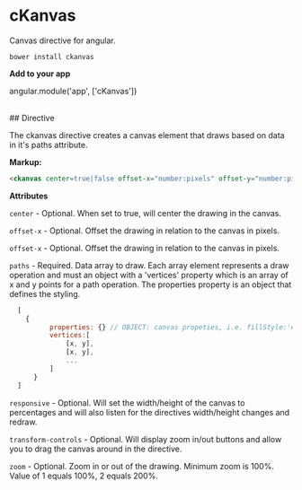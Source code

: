 # cKanvas
Canvas directive for angular.

``bower install ckanvas``

**Add to your app**  

angular.module('app', ['cKanvas'])

<br />
## Directive

The ckanvas directive creates a canvas element that draws based on data in it's paths attribute.

**Markup:**
```html
<ckanvas center=true|false offset-x="number:pixels" offset-y="number:pixels" paths="pathArray" responsive=true|false transform-controls=true|false  zoom="number:1===100"></ckanvas>
```
**Attributes**  

  ``center`` - Optional. When set to true, will center the drawing in the canvas.  

  ``offset-x`` - Optional. Offset the drawing in relation to the canvas in pixels.  

  ``offset-x`` - Optional. Offset the drawing in relation to the canvas in pixels.  

  ``paths`` - Required. Data array to draw. Each array element represents a draw operation and must an object with a 'vertices' property which is an array of x and y points for a path operation. The properties property is an object that defines the styling.  

  ```javascript
    [
      {
            properties: {} // OBJECT: canvas propeties, i.e. fillStyle:'#FFFFFF', strokeStyle:'#000000', etc. required for .stroke() and .fill()
            vertices:[
                [x, y],
                [x, y],
                ...
            ]
        }
    ]
  ```

  ``responsive`` - Optional. Will set the width/height of the canvas to percentages and will also listen for the directives width/height changes and redraw.  

  ``transform-controls`` - Optional. Will display zoom in/out buttons and allow you to drag the canvas around in the directive.  

  ``zoom`` - Optional. Zoom in or out of the drawing. Minimum zoom is 100%. Value of 1 equals 100%, 2 equals 200%.
